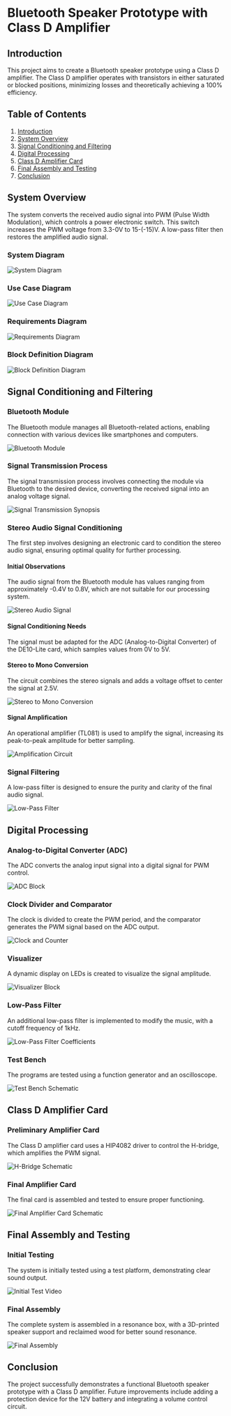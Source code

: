 # Bluetooth Speaker Prototype with Class D Amplifier

## Introduction

This project aims to create a Bluetooth speaker prototype using a Class D amplifier. The Class D amplifier operates with transistors in either saturated or blocked positions, minimizing losses and theoretically achieving a 100% efficiency.

## Table of Contents

1. [Introduction](#introduction)
2. [System Overview](#system-overview)
3. [Signal Conditioning and Filtering](#signal-conditioning-and-filtering)
4. [Digital Processing](#digital-processing)
5. [Class D Amplifier Card](#class-d-amplifier-card)
6. [Final Assembly and Testing](#final-assembly-and-testing)
7. [Conclusion](#conclusion)

## System Overview

The system converts the received audio signal into PWM (Pulse Width Modulation), which controls a power electronic switch. This switch increases the PWM voltage from 3.3-0V to 15-(-15)V. A low-pass filter then restores the amplified audio signal.

### System Diagram

![System Diagram](attachment:image-1.png)

### Use Case Diagram

![Use Case Diagram](attachment:image-2.png)

### Requirements Diagram

![Requirements Diagram](attachment:image-3.png)

### Block Definition Diagram

![Block Definition Diagram](attachment:image-4.png)

## Signal Conditioning and Filtering

### Bluetooth Module

The Bluetooth module manages all Bluetooth-related actions, enabling connection with various devices like smartphones and computers.

![Bluetooth Module](attachment:image-5.png)

### Signal Transmission Process

The signal transmission process involves connecting the module via Bluetooth to the desired device, converting the received signal into an analog voltage signal.

![Signal Transmission Synopsis](attachment:image-6.png)

### Stereo Audio Signal Conditioning

The first step involves designing an electronic card to condition the stereo audio signal, ensuring optimal quality for further processing.

#### Initial Observations

The audio signal from the Bluetooth module has values ranging from approximately -0.4V to 0.8V, which are not suitable for our processing system.

![Stereo Audio Signal](attachment:image-7.png)

#### Signal Conditioning Needs

The signal must be adapted for the ADC (Analog-to-Digital Converter) of the DE10-Lite card, which samples values from 0V to 5V.

#### Stereo to Mono Conversion

The circuit combines the stereo signals and adds a voltage offset to center the signal at 2.5V.

![Stereo to Mono Conversion](attachment:image-8.png)

#### Signal Amplification

An operational amplifier (TL081) is used to amplify the signal, increasing its peak-to-peak amplitude for better sampling.

![Amplification Circuit](attachment:image-9.png)

### Signal Filtering

A low-pass filter is designed to ensure the purity and clarity of the final audio signal.

![Low-Pass Filter](attachment:image-10.png)

## Digital Processing

### Analog-to-Digital Converter (ADC)

The ADC converts the analog input signal into a digital signal for PWM control.

![ADC Block](attachment:image-11.png)

### Clock Divider and Comparator

The clock is divided to create the PWM period, and the comparator generates the PWM signal based on the ADC output.

![Clock and Counter](attachment:image-12.png)

### Visualizer

A dynamic display on LEDs is created to visualize the signal amplitude.

![Visualizer Block](attachment:image-13.png)

### Low-Pass Filter

An additional low-pass filter is implemented to modify the music, with a cutoff frequency of 1kHz.

![Low-Pass Filter Coefficients](attachment:image-14.png)

### Test Bench

The programs are tested using a function generator and an oscilloscope.

![Test Bench Schematic](attachment:image-15.png)

## Class D Amplifier Card

### Preliminary Amplifier Card

The Class D amplifier card uses a HIP4082 driver to control the H-bridge, which amplifies the PWM signal.

![H-Bridge Schematic](attachment:image-16.png)

### Final Amplifier Card

The final card is assembled and tested to ensure proper functioning.

![Final Amplifier Card Schematic](attachment:image-17.png)

## Final Assembly and Testing

### Initial Testing

The system is initially tested using a test platform, demonstrating clear sound output.

![Initial Test Video](attachment:image-18.png)

### Final Assembly

The complete system is assembled in a resonance box, with a 3D-printed speaker support and reclaimed wood for better sound resonance.

![Final Assembly](attachment:image-19.png)

## Conclusion

The project successfully demonstrates a functional Bluetooth speaker prototype with a Class D amplifier. Future improvements include adding a protection device for the 12V battery and integrating a volume control circuit.

